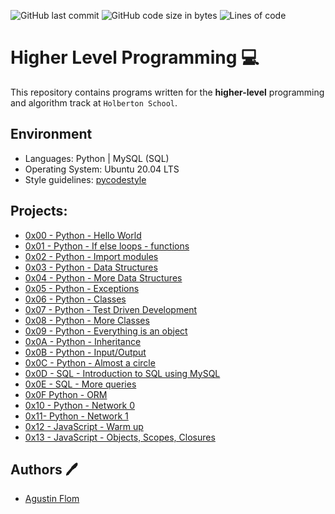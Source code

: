 ![GitHub last commit](https://img.shields.io/github/last-commit/agusfl/holbertonschool-higher_level_programming)
![GitHub code size in bytes](https://img.shields.io/github/languages/code-size/agusfl/holbertonschool-higher_level_programming)
![Lines of code](https://img.shields.io/tokei/lines/github/agusfl/holbertonschool-higher_level_programming)

# Higher Level Programming :computer:

This repository contains programs written for the **higher-level** programming and algorithm track at `Holberton School`. 

## Environment 

* Languages: Python | MySQL (SQL)
* Operating System: Ubuntu 20.04 LTS
* Style guidelines: [pycodestyle](https://pypi.org/project/pycodestyle/)

## Projects:

* [0x00 - Python - Hello World](./0x00-python-hello_world)
* [0x01 - Python - If else loops - functions](./0x01-python-if_else_loops_functions)
* [0x02 - Python - Import modules](./0x02-python-import_modules)
* [0x03 - Python - Data Structures](./0x03-python-data_structures)
* [0x04 - Python - More Data Structures](./0x04-python-more_data_structures)
* [0x05 - Python - Exceptions](./0x05-python-exceptions)
* [0x06 - Python - Classes](./0x06-python-classes)
* [0x07 - Python - Test Driven Development](./0x07-python-test_driven_development)
* [0x08 - Python - More Classes](./0x08-python-more_classes)
* [0x09 - Python - Everything is an object](./0x09-python-everything_is_object)
* [0x0A - Python - Inheritance](./0x0A-python-inheritance)
* [0x0B - Python - Input/Output](./0x0B-python-input_output)
* [0x0C - Python - Almost a circle](./0x0C-python-almost_a_circle)
* [0x0D - SQL - Introduction to SQL using MySQL](./0x0D-SQL_introduction)
* [0x0E - SQL - More queries](./0x0E-SQL_more_queries)
* [0x0F Python - ORM](./0x0F-python-object_relational_mapping)
* [0x10 - Python - Network 0](./0x10-python-network_0)
* [0x11- Python - Network 1](./0x11-python-network_1)
* [0x12 - JavaScript - Warm up](./0x12-javascript-warm_up)
* [0x13 - JavaScript - Objects, Scopes, Closures](./0x13-javascript_objects_scopes_closures)

## Authors :pen:

 * [Agustin Flom](https://www.linkedin.com/in/agustin-f/)
